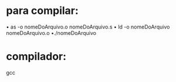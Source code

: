 # para compilar: 

 • as -o nomeDoArquivo.o nomeDoArquivo.s
 • ld -o nomeDoArquivo nomeDoArquivo.o
 •./nomeDoArquivo

# compilador:
  
  gcc
